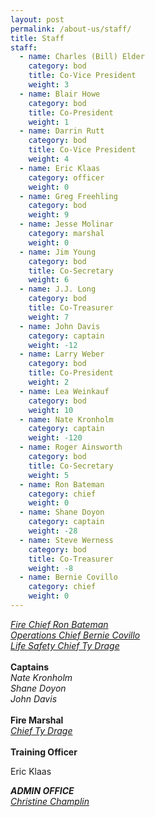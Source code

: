 ```yaml
---
layout: post
permalink: /about-us/staff/
title: Staff
staff:
  - name: Charles (Bill) Elder
    category: bod
    title: Co-Vice President
    weight: 3
  - name: Blair Howe
    category: bod
    title: Co-President
    weight: 1
  - name: Darrin Rutt
    category: bod
    title: Co-Vice President
    weight: 4
  - name: Eric Klaas
    category: officer
    weight: 0
  - name: Greg Freehling
    category: bod
    weight: 9
  - name: Jesse Molinar
    category: marshal
    weight: 0
  - name: Jim Young
    category: bod
    title: Co-Secretary
    weight: 6
  - name: J.J. Long
    category: bod
    title: Co-Treasurer
    weight: 7
  - name: John Davis
    category: captain
    weight: -12
  - name: Larry Weber
    category: bod
    title: Co-President
    weight: 2
  - name: Lea Weinkauf
    category: bod
    weight: 10
  - name: Nate Kronholm
    category: captain
    weight: -120
  - name: Roger Ainsworth
    category: bod
    title: Co-Secretary
    weight: 5
  - name: Ron Bateman
    category: chief
    weight: 0
  - name: Shane Doyon
    category: captain
    weight: -28
  - name: Steve Werness
    category: bod
    title: Co-Treasurer
    weight: -8
  - name: Bernie Covillo
    category: chief
    weight: 0
---
```



<div class="clearfix"><div class="col-one"><address class="staff-header"><a href="javascript:void(location.href='mailto:'+String.fromCharCode(105,110,102,111,64,102,114,102,114,46,99,111))">Fire Chief Ron Bateman</a></address></div><div class="col-two"><div itemscope="" class="clearfix staff-content"><address itemprop="name"><a href="javascript:void(location.href='mailto:'+String.fromCharCode(98,99,111,118,105,108,108,111,64,102,114,102,114,46,99,111))">Operations Chief Bernie Covillo</a></address><address itemprop="name"><a href="javascript:void(location.href='mailto:'+String.fromCharCode(116,100,114,97,103,101,64,102,114,102,114,46,99,111))">Life Safety Chief Ty Drage</a></address></div><div class="staff-header">&nbsp;</div><div class="staff-header"><strong>Captains</strong></div><div itemscope="" class="clearfix staff-content"><address itemprop="name">Nate Kronholm</address></div><div itemscope="" class="clearfix staff-content"><address itemprop="name">Shane Doyon</address></div><div itemscope="" class="clearfix staff-content"><address itemprop="name">John Davis</address><div itemprop="name">&nbsp;</div></div><div class="staff-header"><strong>Fire Marshal</strong></div><div itemscope="" class="clearfix staff-content"><address itemprop="name"><a href="javascript:void(location.href='mailto:'+String.fromCharCode(116,100,114,97,103,101,64,102,114,102,114,46,99,111))">Chief Ty Drage</a></address><address itemprop="name">&nbsp;</address></div><div class="staff-header"><strong>Training Officer</strong></div><p class="staff-header">Eric Klaas</p><div itemscope="" class="clearfix staff-content"><address itemprop="name"><strong>ADMIN OFFICE</strong></address><address itemprop="name"><a href="javascript:void(location.href='mailto:'+String.fromCharCode(99,99,104,97,109,112,108,105,110,64,102,114,102,114,46,99,111))">Christine Champlin</a></address></div></div></div>